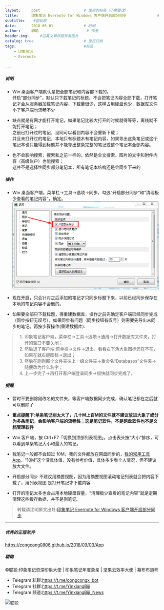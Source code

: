 ```yaml
---
layout:     post                    # 使用的布局（不需要改）
title:      印象笔记 Evernote for Windows 客户端开启部分同步              # 标题 
subtitle:    #副标题
date:       2018-05-01              # 时间
author:     聪聪                      # 作者
header-img:     #这篇文章标题背景图片
catalog: true                       # 是否归档
tags:                               #标签
    - 印象笔记
    - Evernote

---
```


##### 说明
* Win 桌面客户端默认是把全部笔记和内容都下载的。<br/>
开启“部分同步”，默认只下载笔记的标题，不会把笔记内容全部下载，打开笔记才会从服务器加载笔记内容，下载量很少，这样占用硬盘也少，数据库文件小了客户端也流畅不少

* 缺点就是有网才能打开笔记，如果笔记比较大打开的时候就得等等，离线就不能打开笔记；<br/>
之前已打开过的笔记，没网可以看到内容不会重新下载；<br/>
并且未打开过的笔记，本地只有标题木有笔记内容，如果导出这条笔记或这个笔记本也只能得到标题并不能导出整条完整的笔记或整个笔记本全部内容。

* 也不会影响搜索，搜索和之前一样的，依然是全文搜索，图片的文字和附件内容（高级账户）也能搜索；<br/>
这并不是选择性同步部分笔记本，所有笔记本结构还是会同步下来的

##### 操作
* Win 桌面客户端，菜单栏→工具→选项→同步，勾选“开启部分同步”和“清理极少查看的笔记内容”，确定。
![congcong](/img/Demand-Sync.png)

* 现在开启，只会针对之后添加的笔记才只同步标题下来，以前已经同步保存在本地的笔记内容不会删的。
* 如果要全部只下载标题，得重建数据库，操作之前先确定客户端已经同步完成（同步按钮无叹号），如果同步有问题（同步按钮有叹号）则需要先导出未同步的笔记。再按步骤操作(重建数据库):
> 1. 印象笔记客户端，菜单栏→工具→选项→通用→打开数据库文件夹，打开的窗口不要关闭；<br/>
> 2. 然后退了客户端:菜单栏→文件→退出，看看右下角大象图标还在不在，如果在就右键图标→退出；<br/>
> 3. 然后在刚刚那个文件夹往上一级文件夹→重命名“Databases”文件夹→随便改为什么名字；<br/>
> 4. 上一步完了→再打开客户端登录同步→很快就同步完成了。

##### 提醒
* 暂时不要删除刚改名的文件夹，等客户端数据同步完成，确认笔记都在之后就可以删除了

* **重点提醒下:单条笔记别太大了，几十M上百M的文件就不建议放进大象了或分为多条笔记，会影响客户端的流畅性；这是笔记软件，不是网盘软件也不是文档管理软件**

* Win 客户端，按 Ctrl+F7「切换到顶部列表视图」，点击表头按“大小”排序，可以看到单条笔记大小和最大的笔记。

* 我笔记一般都不会超过 10M，我的文件都放在网盘同步的，[我的常用工具 App](https://congcong0806.github.io/2018/05/01/App)。“10M”这个没具体值，没有参考价值，具体多少看个人情况，但不建议放大文件。

* 开启部分同步 不建议用摘要视图，因为用摘要视图滚动笔记列表就会把内容下载了，用列表视图 是打开笔记才下载内容

* 打开的笔记太多也会占用本地硬盘容量，“清理极少查看的笔记内容”就是定期清理这些缓存数据，并不是删笔记。

> 转载请注明原文出处:[印象笔记 Evernote for Windows 客户端开启部分同步](https://congcong0806.github.io/2018/05/01/Demand-Sync)

- - - -

##### 优秀的正版软件
<https://congcong0806.github.io/2018/09/03/App>

##### 聪聪
&copy;聪聪:印象笔记资深印象大使 | 印象笔记年度象亲 | 坚果云效率大使 | 幕布布道师

* Telegram 私聊:<https://t.me/congcongx_bot>
* Telegram 社群:<https://t.me/YinxiangBiji>
* Telegram 频道:<https://t.me/YinxiangBiji_News>

![聪聪](https://i.v2ex.co/3wc207g5.png)
